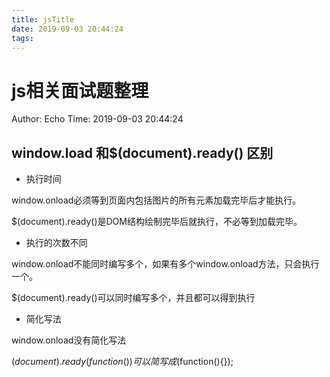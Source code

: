 ```yaml
---
title: jsTitle
date: 2019-09-03 20:44:24
tags:
---
```


# js相关面试题整理
Author: Echo
Time: 2019-09-03 20:44:24

## window.load 和$(document).ready() 区别

* 执行时间

window.onload必须等到页面内包括图片的所有元素加载完毕后才能执行。 

$(document).ready()是DOM结构绘制完毕后就执行，不必等到加载完毕。

* 执行的次数不同

window.onload不能同时编写多个，如果有多个window.onload方法，只会执行一个。

$(document).ready()可以同时编写多个，并且都可以得到执行 

* 简化写法 

window.onload没有简化写法 

$(document).ready(function(){})可以简写成$(function(){});